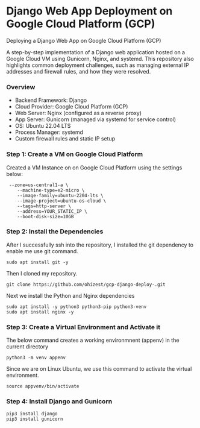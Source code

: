 # Django Web App Deployment on Google Cloud Platform (GCP)
Deploying a Django Web App on Google Cloud Platform (GCP)  

A step-by-step implementation of a Django web application hosted on a Google Cloud VM using Gunicorn, Nginx, and systemd. This repository also highlights common deployment challenges, such as managing external IP addresses and firewall rules, and how they were resolved.

 ### Overview

* Backend Framework: Django
* Cloud Provider: Google Cloud Platform (GCP)
* Web Server: Nginx (configured as a reverse proxy)
* App Server: Gunicorn (managed via systemd for service control)
* OS: Ubuntu 22.04 LTS
* Process Manager: systemd
* Custom firewall rules and static IP setup

### Step 1: Create a VM on Google Cloud Platform
Created a VM Instance on on Google Cloud Platform using the settings below:
```
 --zone=us-central1-a \
    --machine-type=e2-micro \
    --image-family=ubuntu-2204-lts \
    --image-project=ubuntu-os-cloud \
    --tags=http-server \
    --address=YOUR_STATIC_IP \
    --boot-disk-size=10GB
```
### Step 2: Install the Dependencies
After I successfully ssh into the repository, I installed the git dependency to enable me use git command.
```
sudo apt install git -y
```
Then I cloned my repository.
```
git clone https://github.com/ohizest/gcp-django-deploy-.git
```
Next we install the Python and Nginx dependencies
```
sudo apt install -y python3 python3-pip python3-venv
sudo apt install nginx -y
```
### Step 3: Create a Virtual Environment and Activate it
The below command creates a working environmnent (appenv) in the current directory
```
python3 -m venv appenv 
```
Since we are on Linux Ubuntu, we use this command to activate the virtual environment.
```
source appvenv/bin/activate
```
### Step 4: Install Django and Gunicorn
```
pip3 install django
pip3 install gunicorn
```
